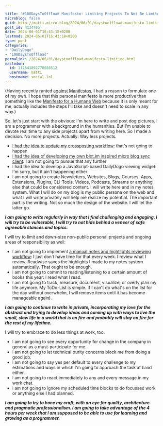 ```yaml
---

title: "#100DaysToOffload Manifesto: Limiting Projects To Not Be Limited By Them"
microblog: false
guid: http://matti.micro.blog/2024/06/01/daystooffload-manifesto-limiting.html
post_id: 4134705
date: 2024-06-01T16:43:18+0200
lastmod: 2024-06-01T16:43:18+0200
type: post
categories:
- "DailyDogo"
- "100DaysToOffload"
permalink: /2024/06/01/daystooffload-manifesto-limiting.html
mastodon:
  id: 112541892778688512
  username: matti
  hostname: social.lol
---
```

(Having recently ranted [against Manifestos](https://blog.martin-haehnel.de/2024/05/13/weblogpomo-thoughts-on.html), I had a reason to formulate one of my own. I hope that this personal manifesto is more productive than something like the [Manifesto for a Humane Web](https://humanewebmanifesto.com) because it is only meant for me, actually includes the steps I'll take and doesn't need to scale in any way.)

So, let's just start with the obvious: I'm here to write and post dog pictures. I am a programmer with a background in the humanities. But I'm unable to devote real time to any side projects apart from writing here. So I made a decision. No more projects. Actually: Way less projects.

- [I had the idea to update my crossposting workflow](https://blog.martin-haehnel.de/2024/05/07/a-new-crossposting.html): that's not going to happen
- [I had the idea of developing my own blot.im inspired micro blog sync client](https://blog.martin-haehnel.de/2024/04/12/inspired-by-vincent.html): I am not going to pursue that any further
- I had the idea to develop a JavaScript-based DailyDogo viewing widget: I'm sorry, but it ain't happening either
- I am not going to create Newsletters, Websites, Blogs, Courses, Apps, Extensions, Plugins, CLI-Tools, Videos, Podcasts, Streams or anything else that could be considered content. I will write here and in my notes system. What I will do on my blog is my public persona on the web and what I will write privately will help me realize my potential. The important part is the writing. Not so much the design of the website. I will let the latter go.

**_I am going to write regularly in way that I find challenging and engaging. I will try to be vulnerable, I will try to not hide behind a veneer of safe agreeable stances and topics._**

I will try to limit and down-size non-public personal projects and ongoing areas of responsibility as well:

- I am not going to implement [a manual notes and hightlights reviewing workflow](https://blog.martin-haehnel.de/2024/04/14/buildinpublic-zknstuff-im.html): I just don't have time for that every week. I review what I review. Readwise saves the highlights I made to my notes system automatically. That ought to be enough.
- I am not going to commit to reading/listening to a certain amount of books this year: I read what I read.
- I am not going to track, measure, document, visualize, or overly plan my life anymore. My ToDo-List is simple. If I can't do what's on the list for the day without overwhelm, I will remove items until it has become manageable again).

**_I am going to continue to write in private, incorporating my love for the abstract and trying to develop ideas and coming up with ways to live the small, slow life in a world that is on fire and probably will stay on fire for the rest of my lifetime._**

I will try to embrace to do less things at work, too.

- I am not going to see every opportunity for change in the company in general as a must-participate for me.
- I am not going to let technical purity concerns block me from doing a good job.
- I am not going to say yes per default to every challenge to my estimations and ways in which I'm going to approach the task at hand either.
- I am not going to react immediately to any and every message in my work chat.
- I am not going to ignore my scheduled time blocks to do focussed work or anything else I had planned.

**_I am going to try to hone my craft, with an eye for quality, architecture and pragmatic professionalism. I am going to take advantage of the 4 hours per week that I am supposed to be able to use for learning and growing as a programmer._**
